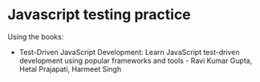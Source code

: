 # Javascript testing practice

Using the books:
- Test-Driven JavaScript Development: Learn JavaScript test-driven development using popular frameworks and tools - Ravi Kumar Gupta, Hetal Prajapati, Harmeet Singh
